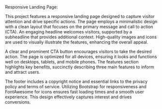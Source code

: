Responsive Landing Page:

This project features a responsive landing page designed to capture visitor attention and drive specific actions. The page employs a minimalistic design with a clean layout that focuses on the primary message and call to action (CTA). An engaging headline welcomes visitors, supported by a subheadline that provides additional context. High-quality images and icons are used to visually illustrate the features, enhancing the overall appeal.

A clear and prominent CTA button encourages visitors to take the desired action. The page is optimized for all devices, ensuring it looks and functions well on desktops, tablets, and mobile phones. The features section highlights key benefits, succinctly describing three main features to inform and attract users.

The footer includes a copyright notice and essential links to the privacy policy and terms of service. Utilizing Bootstrap for responsiveness and FontAwesome for icons ensures fast loading times and a smooth user experience. This design effectively captures interest and drives conversions.
